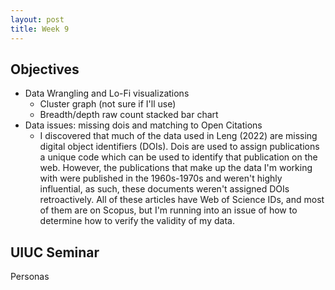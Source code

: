 ```yaml
---
layout: post
title: Week 9
---
```


## Objectives
- Data Wrangling and Lo-Fi visualizations
  - Cluster graph (not sure if I'll use) 
  - Breadth/depth raw count stacked bar chart
- Data issues: missing dois and matching to Open Citations
  - I discovered that much of the data used in Leng (2022) are missing digital object identifiers (DOIs). Dois are used to assign publications a unique code which can be used to identify that publication on the web. However, the publications that make up the data I'm working with were published in the 1960s-1970s and weren't highly influential, as such, these documents weren't assigned DOIs retroactively. All of these articles have Web of Science IDs, and most of them are on Scopus, but I'm running into an issue of how to determine how to verify the validity of my data. 

## UIUC Seminar
Personas 
